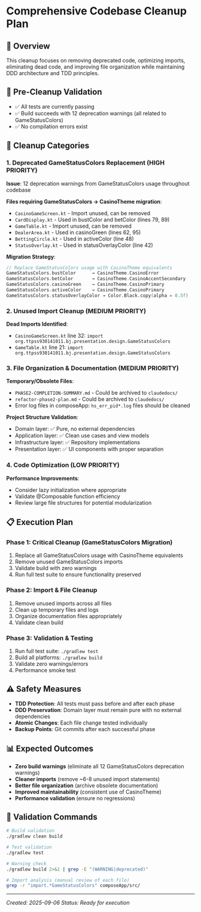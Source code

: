 # Comprehensive Codebase Cleanup Plan

## 🎯 Overview
This cleanup focuses on removing deprecated code, optimizing imports, eliminating dead code, and improving file organization while maintaining DDD architecture and TDD principles.

## 🚨 Pre-Cleanup Validation
- ✅ All tests are currently passing
- ✅ Build succeeds with 12 deprecation warnings (all related to GameStatusColors)
- ✅ No compilation errors exist

## 🧹 Cleanup Categories

### 1. Deprecated GameStatusColors Replacement (HIGH PRIORITY)
**Issue**: 12 deprecation warnings from GameStatusColors usage throughout codebase

**Files requiring GameStatusColors → CasinoTheme migration**:
- `CasinoGameScreen.kt` - Import unused, can be removed
- `CardDisplay.kt` - Used in bustColor and betColor (lines 79, 89)  
- `GameTable.kt` - Import unused, can be removed
- `DealerArea.kt` - Used in casinoGreen (lines 62, 95)
- `BettingCircle.kt` - Used in activeColor (line 48)
- `StatusOverlay.kt` - Used in statusOverlayColor (line 42)

**Migration Strategy**:
```kotlin
// Replace GameStatusColors usage with CasinoTheme equivalents
GameStatusColors.bustColor      → CasinoTheme.CasinoError
GameStatusColors.betColor       → CasinoTheme.CasinoAccentSecondary  
GameStatusColors.casinoGreen    → CasinoTheme.CasinoPrimary
GameStatusColors.activeColor    → CasinoTheme.CasinoPrimary
GameStatusColors.statusOverlayColor → Color.Black.copy(alpha = 0.5f)
```

### 2. Unused Import Cleanup (MEDIUM PRIORITY)
**Dead Imports Identified**:
- `CasinoGameScreen.kt` line 32: `import org.ttpss930141011.bj.presentation.design.GameStatusColors`
- `GameTable.kt` line 21: `import org.ttpss930141011.bj.presentation.design.GameStatusColors`

### 3. File Organization & Documentation (MEDIUM PRIORITY)
**Temporary/Obsolete Files**:
- `PHASE2-COMPLETION-SUMMARY.md` - Could be archived to `claudedocs/`
- `refactor-phase2-plan.md` - Could be archived to `claudedocs/` 
- Error log files in composeApp: `hs_err_pid*.log` files should be cleaned

**Project Structure Validation**:
- Domain layer: ✅ Pure, no external dependencies
- Application layer: ✅ Clean use cases and view models  
- Infrastructure layer: ✅ Repository implementations
- Presentation layer: ✅ UI components with proper separation

### 4. Code Optimization (LOW PRIORITY)
**Performance Improvements**:
- Consider lazy initialization where appropriate
- Validate @Composable function efficiency
- Review large file structures for potential modularization

## 📋 Execution Plan

### Phase 1: Critical Cleanup (GameStatusColors Migration)
1. Replace all GameStatusColors usage with CasinoTheme equivalents
2. Remove unused GameStatusColors imports  
3. Validate build with zero warnings
4. Run full test suite to ensure functionality preserved

### Phase 2: Import & File Cleanup
1. Remove unused imports across all files
2. Clean up temporary files and logs
3. Organize documentation files appropriately
4. Validate clean build

### Phase 3: Validation & Testing
1. Run full test suite: `./gradlew test`
2. Build all platforms: `./gradlew build`
3. Validate zero warnings/errors
4. Performance smoke test

## ⚠️ Safety Measures
- **TDD Protection**: All tests must pass before and after each phase
- **DDD Preservation**: Domain layer must remain pure with no external dependencies
- **Atomic Changes**: Each file change tested individually
- **Backup Points**: Git commits after each successful phase

## 📊 Expected Outcomes
- **Zero build warnings** (eliminate all 12 GameStatusColors deprecation warnings)
- **Cleaner imports** (remove ~6-8 unused import statements)
- **Better file organization** (archive obsolete documentation)
- **Improved maintainability** (consistent use of CasinoTheme)
- **Performance validation** (ensure no regressions)

## 🔧 Validation Commands
```bash
# Build validation
./gradlew clean build

# Test validation  
./gradlew test

# Warning check
./gradlew build 2>&1 | grep -E "(WARNING|deprecated)"

# Import analysis (manual review of each file)
grep -r "import.*GameStatusColors" composeApp/src/
```

---
*Created: 2025-09-06*
*Status: Ready for execution*